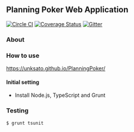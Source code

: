 ## Planning Poker Web Application
[![Circle CI](https://circleci.com/gh/unksato/PlanningPoker/tree/develop.svg?style=svg)](https://circleci.com/gh/unksato/PlanningPoker/tree/develop)
[![Coverage Status](https://coveralls.io/repos/unksato/PlanningPoker/badge.svg?branch=develop&service=github)](https://coveralls.io/github/unksato/PlanningPoker?branch=develop)
[![Gitter](https://badges.gitter.im/Join%20Chat.svg)](https://gitter.im/unksato/PlanningPoker?utm_source=badge&utm_medium=badge&utm_campaign=pr-badge)
### About

### How to use

https://unksato.github.io/PlanningPoker/

#### Initial setting

* Install Node.js, TypeScript and Grunt


### Testing

```
$ grunt tsunit
```
